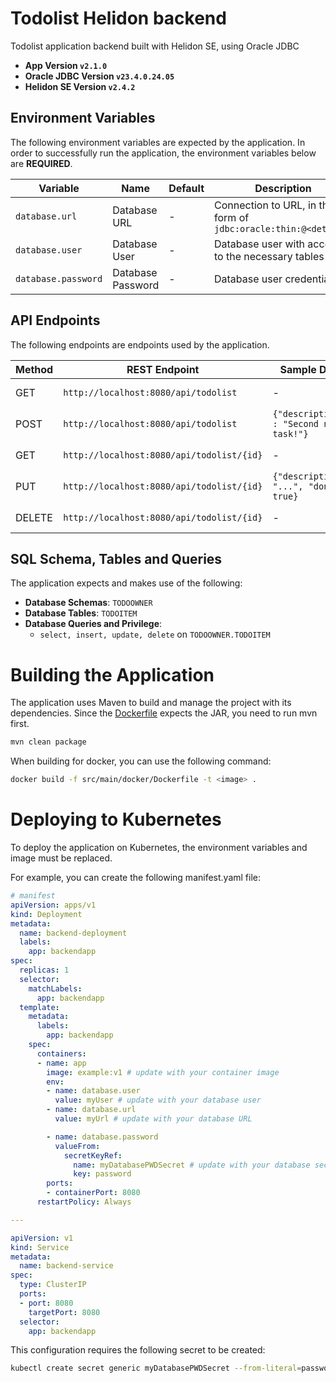 # Todolist Helidon backend

Todolist application backend built with Helidon SE, using Oracle JDBC
- __App Version `v2.1.0`__
- __Oracle JDBC Version `v23.4.0.24.05`__
- __Helidon SE Version `v2.4.2`__

## Environment Variables
The following environment variables are expected by the application. 
In order to successfully run the application, the environment variables below are __REQUIRED__.

| Variable            | Name              | Default | Description                                                     |
|---------------------|-------------------|---------|-----------------------------------------------------------------|
| `database.url`      | Database URL      | -       | Connection to URL, in the form of `jdbc:oracle:thin:@<details>` |
| `database.user`     | Database User     | -       | Database user with access to the necessary tables               |
| `database.password` | Database Password | -       | Database user credentials                                       |

## API Endpoints

The following endpoints are endpoints used by the application.

| Method | REST Endpoint                             | Sample Data                            | Description           |
|--------|-------------------------------------------|----------------------------------------|-----------------------|
| GET    | `http://localhost:8080/api/todolist`      | -                                      | Retrieves all Todos   |
| POST   | `http://localhost:8080/api/todolist`      | `{"description" : "Second new task!"}` | Saves a new Todo      |
| GET    | `http://localhost:8080/api/todolist/{id}` | -                                      | Retrieves a Todo item |
| PUT    | `http://localhost:8080/api/todolist/{id}` | `{"description": "...", "done": true}` | Updates a Todo item   |
| DELETE | `http://localhost:8080/api/todolist/{id}` | -                                      | Deletes a Todo item   |


## SQL Schema, Tables and Queries

The application expects and makes use of the following:

- __Database Schemas__: `TODOOWNER`
- __Database Tables__: `TODOITEM`
- __Database Queries and Privilege__:
  - `select, insert, update, delete` on `TODOOWNER.TODOITEM`


# Building the Application
The application uses Maven to build and manage the project with its dependencies. 
Since the [Dockerfile](./src/main/docker/Dockerfile) expects the JAR, you need to run mvn first.
```bash
mvn clean package
```

When building for docker, you can use the following command:
```bash
docker build -f src/main/docker/Dockerfile -t <image> .
```

# Deploying to Kubernetes
To deploy the application on Kubernetes, 
the environment variables and image must be replaced.

For example, you can create the following manifest.yaml file:
```yaml
# manifest
apiVersion: apps/v1
kind: Deployment
metadata:
  name: backend-deployment
  labels:
    app: backendapp
spec:
  replicas: 1
  selector:
    matchLabels:
      app: backendapp
  template:
    metadata:
      labels:
        app: backendapp
    spec:
      containers:
      - name: app
        image: example:v1 # update with your container image
        env:
        - name: database.user
          value: myUser # update with your database user
        - name: database.url
          value: myUrl # update with your database URL

        - name: database.password
          valueFrom:
            secretKeyRef:
              name: myDatabasePWDSecret # update with your database secret
              key: password
        ports:
        - containerPort: 8080
      restartPolicy: Always

---

apiVersion: v1
kind: Service
metadata:
  name: backend-service
spec:
  type: ClusterIP
  ports:
  - port: 8080
    targetPort: 8080
  selector:
    app: backendapp
```

This configuration requires the following secret to be created:
```bash
kubectl create secret generic myDatabasePWDSecret --from-literal=password=<value>
```